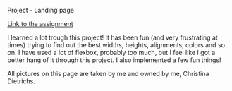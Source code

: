 Project - Landing page

<a href="https://www.theodinproject.com/lessons/foundations-landing-page">Link to the assignment</a>

I learned a lot trough this project! It has been fun (and very frustrating at times) trying to find out the best widths, heights, alignments, colors and so on. I have used a lot of flexbox, probably too much, but I feel like I got a better hang of it through this project. I also implemented a few fun things!

All pictures on this page are taken by me and owned by me, Christina Dietrichs.




